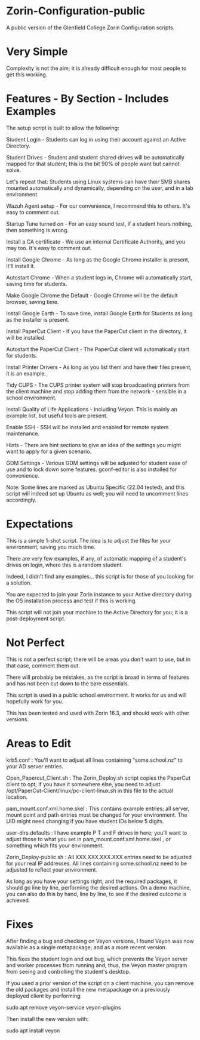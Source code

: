 # Zorin-Configuration-public

A public version of the Glenfield College Zorin Configuration scripts.

# Very Simple

Complexity is not the aim; it is already difficult enough for most people to get this working.

# Features - By Section - Includes Examples

The setup script is built to allow the following:

Student Login - Students can log in using their account against an Active Directory.

Student Drives - Student and student shared drives will be automatically mapped for that student; this is the bit 90% of people want but cannot solve.

Let's repeat that: Students using Linux systems can have their SMB shares mounted automatically and dynamically, depending on the user, and in a lab environment.

Wazuh Agent setup - For our convenience, I recommend this to others.  It's easy to comment out.

Startup Tune turned on - For an easy sound test, if a student hears nothing, then something is wrong.

Install a CA certificate - We use an internal Certificate Authority, and you may too.  It's easy to comment out.

Install Google Chrome - As long as the Google Chrome installer is present, it'll install it.

Autostart Chrome - When a student logs in, Chrome will automatically start, saving time for students.

Make Google Chrome the Default - Google Chrome will be the default browser, saving time.

Install Google Earth - To save time, install Google Earth for Students as long as the installer is present.

Install PaperCut Client - If you have the PaperCut client in the directory, it will be installed.

Autostart the PaperCut Client - The PaperCut client will automatically start for students.

Install Printer Drivers - As long as you list them and have their files present, it is an example.

Tidy CUPS - The CUPS printer system will stop broadcasting printers from the client machine and stop adding them from the network - sensible in a school environment.

Install Quality of Life Applications - Including Veyon.  This is mainly an example list, but useful tools are present.

Enable SSH - SSH will be installed and enabled for remote system maintenance.

Hints - There are hint sections to give an idea of the settings you might want to apply for a given scenario.

GDM Settings - Various GDM settings will be adjusted for student ease of use and to lock down some features.  gconf-editor is also installed for convenience.

Note: Some lines are marked as Ubuntu Specific (22.04 tested), and this script will indeed set up Ubuntu as well; you will need to uncomment lines accordingly.

# Expectations

This is a simple 1-shot script.  The idea is to adjust the files for your environment, saving you much time.

There are very few examples, if any, of automatic mapping of a student's drives on login, where this is a random student.

Indeed, I didn't find any examples... this script is for those of you looking for a solution.

You are expected to join your Zorin instance to your Active directory during the OS installation process and test if this is working.

This script will not join your machine to the Active Directory for you; it is a post-deployment script.

# Not Perfect

This is not a perfect script; there will be areas you don't want to use, but in that case, comment them out.

There will probably be mistakes, as the script is broad in terms of features and has not been cut down to the bare essentials.

This script is used in a public school environment.  It works for us and will hopefully work for you.

This has been tested and used with Zorin 16.3, and should work with other versions.

# Areas to Edit
krb5.conf : You'll want to adjust all lines containing "some.school.nz" to your AD server entries.

Open_Papercut_Client.sh : The Zorin_Deploy.sh script copies the PaperCut client to opt; if you have it somewhere else, you need to adjust /opt/PaperCut-Client/linux/pc-client-linux.sh in this file to the actual location.

pam_mount.conf.xml.home.skel : This contains example entries; all server, mount point and path entries must be changed for your environment.  The UID might need changing if you have student IDs below 5 digits.

user-dirs.defaults : I have example P T and F drives in here; you'll want to adjust those to what you set in pam_mount.conf.xml.home.skel , or something which fits your environment.

Zorin_Deploy-public.sh : All XXX.XXX.XXX.XXX entries need to be adjusted for your real IP addresses.  All lines containing some.school.nz need to be adjusted to reflect your environment.

As long as you have your settings right, and the required packages, it should go line by line, performing the desired actions.  On a demo machine, you can also do this by hand, line by line, to see if the desired outcome is achieved.

# Fixes
After finding a bug and checking on Veyon versions, I found Veyon was now available as a single metapackage; and as a more recent version.

This fixes the student login and out bug, which prevents the Veyon server and worker processes from running and, thus, the Veyon master program from seeing and controlling the student's desktop.

If you used a prior version of the script on a client machine, you can remove the old packages and install the new metapackage on a previously deployed client by performing:

sudo apt remove veyon-service veyon-plugins

Then install the new version with:

sudo apt install veyon
